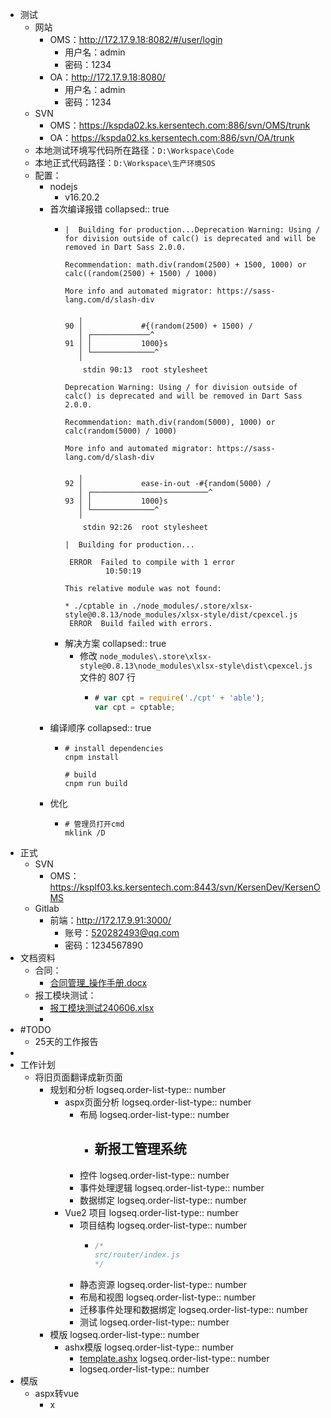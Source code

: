 - 测试
	- 网站
		- OMS：http://172.17.9.18:8082/#/user/login
			- 用户名：admin
			- 密码：1234
		- OA：http://172.17.9.18:8080/
			- 用户名：admin
			- 密码：1234
	- SVN
		- OMS：https://kspda02.ks.kersentech.com:886/svn/OMS/trunk
		- OA：https://kspda02.ks.kersentech.com:886/svn/OA/trunk
	- 本地测试环境写代码所在路径：`D:\Workspace\Code`
	- 本地正式代码路径：`D:\Workspace\生产环境SOS`
	- 配置：
		- nodejs
			- v16.20.2
		- 首次编译报错
		  collapsed:: true
			- ```shell
			  |  Building for production...Deprecation Warning: Using / for division outside of calc() is deprecated and will be removed in Dart Sass 2.0.0.
			  
			  Recommendation: math.div(random(2500) + 1500, 1000) or calc((random(2500) + 1500) / 1000)
			  
			  More info and automated migrator: https://sass-lang.com/d/slash-div
			  
			     ╷
			  90 │             #{(random(2500) + 1500) /
			     │ ┌─────────────^
			  91 │ │           1000}s
			     │ └──────────────^
			     ╵
			      stdin 90:13  root stylesheet
			  
			  Deprecation Warning: Using / for division outside of calc() is deprecated and will be removed in Dart Sass 2.0.0.
			  
			  Recommendation: math.div(random(5000), 1000) or calc(random(5000) / 1000)
			  
			  More info and automated migrator: https://sass-lang.com/d/slash-div
			  
			     ╷
			  92 │             ease-in-out -#{random(5000) /
			     │ ┌──────────────────────────^
			  93 │ │           1000}s
			     │ └──────────────^
			     ╵
			      stdin 92:26  root stylesheet
			  
			  |  Building for production...
			  
			   ERROR  Failed to compile with 1 error
			           10:50:19
			  
			  This relative module was not found:
			  
			  * ./cptable in ./node_modules/.store/xlsx-style@0.8.13/node_modules/xlsx-style/dist/cpexcel.js
			   ERROR  Build failed with errors.
			  ```
			- 解决方案
			  collapsed:: true
				- 修改 `node_modules\.store\xlsx-style@0.8.13\node_modules\xlsx-style\dist\cpexcel.js` 文件的 807 行
					- ```javascript
					  # var cpt = require('./cpt' + 'able');
					  var cpt = cptable;
					  ```
		- 编译顺序
		  collapsed:: true
			- ```shell
			  # install dependencies
			  cnpm install
			  
			  # build
			  cnpm run build
			  ```
		- 优化
			- ```shell
			  # 管理员打开cmd
			  mklink /D 
			  ```
- 正式
	- SVN
		- OMS：https://ksplf03.ks.kersentech.com:8443/svn/KersenDev/KersenOMS
	- Gitlab
		- 前端：http://172.17.9.91:3000/
			- 账号：520282493@qq.com
			- 密码：1234567890
- 文档资料
	- 合同：
		- [合同管理_操作手册.docx](../assets/合同管理_操作手册_1717726041723_0.docx)
	- 报工模块测试：
		- [报工模块测试240606.xlsx](../assets/报工模块测试240606_1717725986761_0.xlsx)
		-
- #TODO
	- 25天的工作报告
-
- 工作计划
	- 将旧页面翻译成新页面
		- 规划和分析
		  logseq.order-list-type:: number
			- aspx页面分析
			  logseq.order-list-type:: number
				- 布局
				  logseq.order-list-type:: number
					- 新报工管理系统
						-
				- 控件
				  logseq.order-list-type:: number
				- 事件处理逻辑
				  logseq.order-list-type:: number
				- 数据绑定
				  logseq.order-list-type:: number
			- Vue2 项目
			  logseq.order-list-type:: number
				- 项目结构
				  logseq.order-list-type:: number
					- ```javascript
					  /*
					  src/router/index.js
					  */
					  ```
				- 静态资源
				  logseq.order-list-type:: number
				- 布局和视图
				  logseq.order-list-type:: number
				- 迁移事件处理和数据绑定
				  logseq.order-list-type:: number
				- 测试
				  logseq.order-list-type:: number
		- 模版
		  logseq.order-list-type:: number
			- ashx模版
			  logseq.order-list-type:: number
				- [template.ashx](../assets/template_1717739878898_0.ashx)
				  logseq.order-list-type:: number
				- logseq.order-list-type:: number
- 模版
	- aspx转vue
		- x